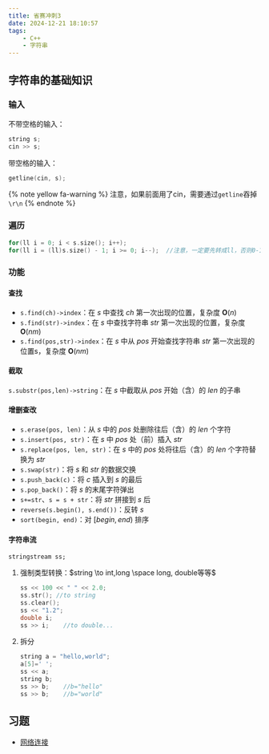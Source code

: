 ```yaml
---
title: 省赛冲刺3
date: 2024-12-21 18:10:57
tags:
    - C++
    - 字符串
---
```


## 字符串的基础知识

### 输入

不带空格的输入：

```c++
string s;
cin >> s;
```

带空格的输入：

```c++
getline(cin, s);
```

{% note yellow fa-warning %}
注意，如果前面用了cin，需要通过`getline`吞掉`\r\n`
{% endnote %}

### 遍历

```c++
for(ll i = 0; i < s.size(); i++);
for(ll i = (ll)s.size() - 1; i >= 0; i--);  //注意，一定要先转成ll，否则0-1=-1=(ull)inf
```

### 功能

#### 查找

- `s.find(ch)->index`：在 $s$ 中查找 $ch$ 第一次出现的位置，复杂度 $\mathbf{O} (n)$
- `s.find(str)->index`：在 $s$ 中查找字符串 $str$ 第一次出现的位置，复杂度 $\mathbf{O} (nm)$
- `s.find(pos,str)->index`：在 $s$ 中从 $pos$ 开始查找字符串 $str$ 第一次出现的位置s，复杂度 $\mathbf{O} (nm)$

#### 截取

`s.substr(pos,len)->string`：在 $s$ 中截取从 $pos$ 开始（含）的 $len$ 的子串

#### 增删查改

- `s.erase(pos, len)`：从 $s$ 中的 $pos$ 处删除往后（含）的 $len$ 个字符
- `s.insert(pos, str)`：在 $s$ 中 $pos$ 处（前）插入 $str$
- `s.replace(pos, len, str)`：在 $s$ 中的 $pos$ 处将往后（含）的 $len$ 个字符替换为 $str$
- `s.swap(str)`：将 $s$ 和 $str$ 的数据交换
- `s.push_back(c)`：将 $c$ 插入到 $s$ 的最后
- `s.pop_back()`：将 $s$ 的末尾字符弹出
- `s+=str`、`s = s + str`：将 $str$ 拼接到 $s$ 后
- `reverse(s.begin(), s.end())`：反转 $s$
- `sort(begin, end)`：对 $[begin,end)$ 排序

#### 字符串流

`stringstream ss;`

1. 强制类型转换：$string \to int,long \space long, double等等$
    ```c++
    ss << 100 << " " << 2.0;
    ss.str(); //to string
    ss.clear();
    ss << "1.2";
    double i;
    ss >> i;    //to double...
    ```
    
2. 拆分
    ```c++
    string a = "hello,world";
    a[5]=' ';
    ss << a;
    string b;
    ss >> b;    //b="hello"
    ss >> b;    //b="world" 
    ```

## 习题

- [网络连接](/2025/省赛冲刺/3/J2021-网络连接（network）)
